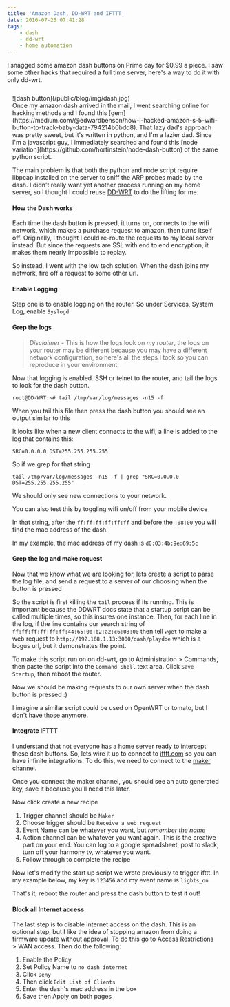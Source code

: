 ```yaml
---
title: 'Amazon Dash, DD-WRT and IFTTT'
date: 2016-07-25 07:41:28
tags: 
	- dash
	- dd-wrt
	- home automation
---
```


I snagged some amazon dash buttons on Prime day for $0.99 a piece. I saw some other hacks that required a full time server, here's a way to do it with only dd-wrt.

<!-- more --> 
<div style="float: left; margin: 12px">
	![dash button](/public/blog/img/dash.jpg)
<div>
Once my amazon dash arrived in the mail, I went searching online for hacking methods and I found this [gem](https://medium.com/@edwardbenson/how-i-hacked-amazon-s-5-wifi-button-to-track-baby-data-794214b0bdd8). That lazy dad's approach was pretty sweet, but it's written in python, and I'm a lazier dad. Since I'm a javascript guy, I immediately searched and found this [node variation](https://github.com/hortinstein/node-dash-button) of the same python script. 

The main problem is that both the python and node script require libpcap installed on the server to sniff the ARP probes made by the dash. I didn't really want yet another process running on my home server, so I thought I could reuse [DD-WRT](http://www.dd-wrt.com/site/index) to do the lifting for me. 


#### How the Dash works

Each time the dash button is pressed, it turns on, connects to the wifi network, which makes a purchase request to amazon, then turns itself off. Originally, I thought I could re-route the requests to my local server instead. But since the requests are SSL with end to end encryption, it makes them nearly impossible to replay.

So instead, I went with the low tech solution. When the dash joins my network, fire off a request to some other url.


#### Enable Logging

Step one is to enable logging on the router. So under Services, System Log, enable `Syslogd`


#### Grep the logs

> *Disclaimer* - This is how the logs look on _my router_, the logs on your router may be different because you may have a different network configuration, so here's all the steps I took so you can reproduce in your environment.

Now that logging is enabled. SSH or telnet to the router, and tail the logs to look for the dash button.

`root@DD-WRT:~# tail /tmp/var/log/messages -n15 -f`

When you tail this file then press the dash button you should see an output similar to this

<script src="https://gist.github.com/c92db0f7bdf78d799c6f2a28c172655c.js"></script>

It looks like when a new client connects to the wifi, a line is added to the log that contains this:

`SRC=0.0.0.0 DST=255.255.255.255`

So if we grep for that string

`tail /tmp/var/log/messages -n15 -f | grep "SRC=0.0.0.0 DST=255.255.255.255"`

We should only see new connections to your network. 

<script src="https://gist.github.com/5bc93470f99a952458255cbcad8cabc5.js"></script>

You can also test this by toggling wifi on/off from your mobile device

In that string, after the `ff:ff:ff:ff:ff:ff` and before the `:08:00` you will find the mac address of the dash. 

In my example, the mac address of my dash is `d0:03:4b:9e:69:5c`




#### Grep the log and make request

Now that we know what we are looking for, lets create a script to parse the log file, and send a request to a server of our choosing when the button is pressed

<script src="https://gist.github.com/a36b3767e2f5a98defa87277380726c5.js"></script>

So the script is first killing the `tail` process if its running. This is important because the DDWRT docs state that a startup script can be called multiple times, so this insures one instance. Then, for each line in the log, if the line contains our search string of `ff:ff:ff:ff:ff:ff:44:65:0d:b2:a2:c6:08:00` then tell `wget` to make a web request to `http://192.168.1.13:3000/dash/playdoe` which is a bogus url, but it demonstrates the point.

To make this script run on on dd-wrt, go to Administration > Commands, then paste the script into the `Command Shell` text area. Click `Save Startup`, then reboot the router.

Now we should be making requests to our own server when the dash button is pressed :)

I imagine a similar script could be used on OpenWRT or tomato, but I don't have those anymore.


#### Integrate IFTTT

I understand that not everyone has a home server ready to intercept these dash buttons. So, lets wire it up to connect to [ifttt.com](https://ifttt.com) so you can have infinite integrations. To do this, we need to connect to the [maker channel](https://ifttt.com/maker).

Once you connect the maker channel, you should see an auto generated key, save it because you'll need this later.

Now click create a new recipe

1. Trigger channel should be `Maker`
2. Choose trigger should be `Receive a web request`
3. Event Name can be whatever you want, but *remember the name*
4. Action channel can be whatever you want again. This is the creative part on your end. You can log to a google spreadsheet, post to slack, turn off your harmony tv, whatever you want.
5. Follow through to complete the recipe


Now let's modify the start up script we wrote previously to trigger ifttt. In my example below, my key is `123456` and my event name is `lights_on`

<script src="https://gist.github.com/bd3f26a829c5ec26974b6e92a2323b69.js"></script>

That's it, reboot the router and press the dash button to test it out!

#### Block all Internet access

The last step is to disable internet access on the dash. This is an optional step, but I like the idea of stopping amazon from doing a firmware update without approval. To do this go to Access Restrictions > WAN access. Then do the following:

1. Enable the Policy
2. Set Policy Name to `no dash internet`
3. Click `Deny`
4. Then click `Edit List of Clients`
5. Enter the dash's mac address in the box
6. Save then Apply on both pages
